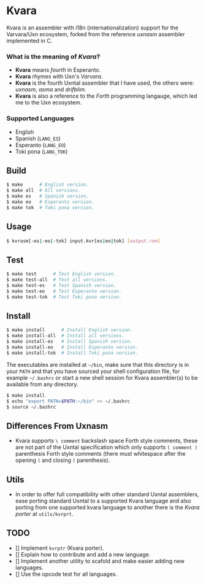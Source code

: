 # Kvara

Kvara is an assembler with i18n (internationalization) support for the 
Varvara/Uxn ecosystem, forked from the reference *uxnasm* assembler implemented
in C.

### What is the meaning of *Kvara*?

- **Kvara** means *fourth* in Esperanto.
- **Kvara** rhymes with Uxn's *Varvara*.
- **Kvara** is the fourth Uxntal assembler that I have used, the others were:
  *uxnasm*, *asma* and *drifblim*.
- **Kvara** is also a reference to the *Forth* programming langauge, which led
  me to the Uxn ecosystem.

### Supported Languages

- English
- Spanish (`LANG_ES`)
- Esperanto (`LANG_EO`)
- Toki pona (`LANG_TOK`)

## Build

```bash
$ make      # English version.
$ make all  # All versions.
$ make es   # Spanish version.
$ make eo   # Esperanto version.
$ make tok  # Toki pona version.
```

## Usage

```bash
$ kvrasm[-es|-eo|-tok] input.kvr[es|eo|tok] [output.rom]
```

## Test

```bash
$ make test      # Test English version.
$ make test-all  # Test all versions.
$ make test-es   # Test Spanish version.
$ make test-eo   # Test Esperanto version.
$ make test-tok  # Test Toki pona version.
```

## Install

```bash
$ make install      # Install English version.
$ make install-all  # Install all versions.
$ make install-es   # Install Spanish version.
$ make install-eo   # Install Esperanto version.
$ make install-tok  # Install Toki pona version.
```

The executables are installed at `~/bin`, make sure that this directory is in 
your `PATH` and that you have sourced your shell configuration file, for example 
`~/.bashrc` or start a new shell session for Kvara assembler(s) to be available
from any directory.

```bash
$ make install
$ echo "export PATH=$PATH:~/bin" >> ~/.bashrc
$ source ~/.bashrc
```

## Differences From Uxnasm

- Kvara supports `\ comment` backslash space Forth style comments, these are 
  not part of the Uxntal specification which only supports `( comment )` 
  parenthesis Forth style comments (there must whitespace after the opening
  `(` and closing `)` parenthesis). 

## Utils

- In order to offer full compatibility with other standard Uxntal assemblers,
  ease porting standard Uxntal to a supported Kvara language and also porting
  from one supported kvara language to another there is the *Kvara porter* at
  `utils/kvrprt`.

## TODO

- [] Implement `kvrptr` (Kvara porter).
- [] Explain how to contribute and add a new language.
- [] Implement another utility to scafold and make easier adding new languages.
- [] Use the opcode test for all languages.
